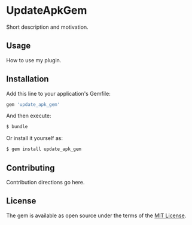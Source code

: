 # UpdateApkGem
Short description and motivation.

## Usage
How to use my plugin.

## Installation
Add this line to your application's Gemfile:

```ruby
gem 'update_apk_gem'
```

And then execute:
```bash
$ bundle
```

Or install it yourself as:
```bash
$ gem install update_apk_gem
```

## Contributing
Contribution directions go here.

## License
The gem is available as open source under the terms of the [MIT License](http://opensource.org/licenses/MIT).

